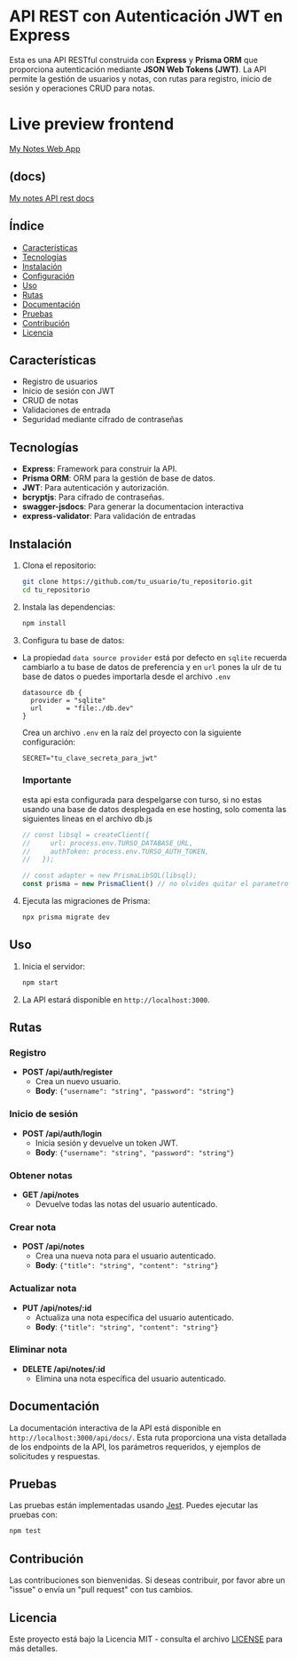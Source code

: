 
# API REST con Autenticación JWT en Express

Esta es una API RESTful construida con **Express** y **Prisma ORM** que proporciona autenticación mediante **JSON Web Tokens (JWT)**. La API permite la gestión de usuarios y notas, con rutas para registro, inicio de sesión y operaciones CRUD para notas.

# Live preview frontend
[My Notes Web App](https://app-mynotes.surge.sh/)

## (docs)
[My notes API rest docs](https://mynotes-api.koyeb.app/api/docs/)

## Índice

- [Características](#características)
- [Tecnologías](#tecnologías)
- [Instalación](#instalación)
- [Configuración](#configuración)
- [Uso](#uso)
- [Rutas](#rutas)
- [Documentación](#documentación)
- [Pruebas](#pruebas)
- [Contribución](#contribución)
- [Licencia](#licencia)

## Características

- Registro de usuarios
- Inicio de sesión con JWT
- CRUD de notas
- Validaciones de entrada
- Seguridad mediante cifrado de contraseñas

## Tecnologías

- **Express**: Framework para construir la API.
- **Prisma ORM**: ORM para la gestión de base de datos.
- **JWT**: Para autenticación y autorización.
- **bcryptjs**: Para cifrado de contraseñas.
- **swagger-jsdocs**: Para generar la documentacion interactiva
- **express-validator**: Para validación de entradas

## Instalación

1. Clona el repositorio:

   ```bash
   git clone https://github.com/tu_usuario/tu_repositorio.git
   cd tu_repositorio
   ```

2. Instala las dependencias:

   ```bash
   npm install
   ```

3. Configura tu base de datos:

  - La propiedad `data source provider` está por defecto en `sqlite` recuerda cambiarlo a tu base de datos de preferencia y en `url` pones la ulr de tu base de datos o puedes importarla desde el archivo `.env`
    ```
    datasource db {
      provider = "sqlite"
      url      = "file:./db.dev"
    }
    ```
    Crea un archivo `.env` en la raíz del proyecto con la siguiente configuración:

    ```. env
    SECRET="tu_clave_secreta_para_jwt"
    ```

    ### Importante
    esta api esta configurada para despelgarse con turso, si no estas usando una base de datos desplegada en ese hosting, solo comenta las siguientes lineas en el archivo db.js

    ```javascript
    // const libsql = createClient({
    //     url: process.env.TURSO_DATABASE_URL,
    //     authToken: process.env.TURSO_AUTH_TOKEN,
    //   });

    // const adapter = new PrismaLibSQL(libsql);
    const prisma = new PrismaClient() // no olvides quitar el parametro { adapter }

    ```

4. Ejecuta las migraciones de Prisma:

   ```bash
   npx prisma migrate dev
   ```

## Uso

1. Inicia el servidor:

   ```bash
   npm start
   ```

2. La API estará disponible en `http://localhost:3000`.

## Rutas

### Registro

- **POST /api/auth/register**
  - Crea un nuevo usuario.
  - **Body**: `{"username": "string", "password": "string"}`

### Inicio de sesión

- **POST /api/auth/login**
  - Inicia sesión y devuelve un token JWT.
  - **Body**: `{"username": "string", "password": "string"}`

### Obtener notas

- **GET /api/notes**
  - Devuelve todas las notas del usuario autenticado.

### Crear nota

- **POST /api/notes**
  - Crea una nueva nota para el usuario autenticado.
  - **Body**: `{"title": "string", "content": "string"}`

### Actualizar nota

- **PUT /api/notes/:id**
  - Actualiza una nota específica del usuario autenticado.
  - **Body**: `{"title": "string", "content": "string"}`

### Eliminar nota

- **DELETE /api/notes/:id**
  - Elimina una nota específica del usuario autenticado.

## Documentación

La documentación interactiva de la API está disponible en `http://localhost:3000/api/docs/`. Esta ruta proporciona una vista detallada de los endpoints de la API, los parámetros requeridos, y ejemplos de solicitudes y respuestas.

## Pruebas

Las pruebas están implementadas usando [Jest](https://jestjs.io/). Puedes ejecutar las pruebas con:

```bash
npm test
```

## Contribución

Las contribuciones son bienvenidas. Si deseas contribuir, por favor abre un "issue" o envía un "pull request" con tus cambios.

## Licencia

Este proyecto está bajo la Licencia MIT - consulta el archivo [LICENSE](LICENSE) para más detalles.
